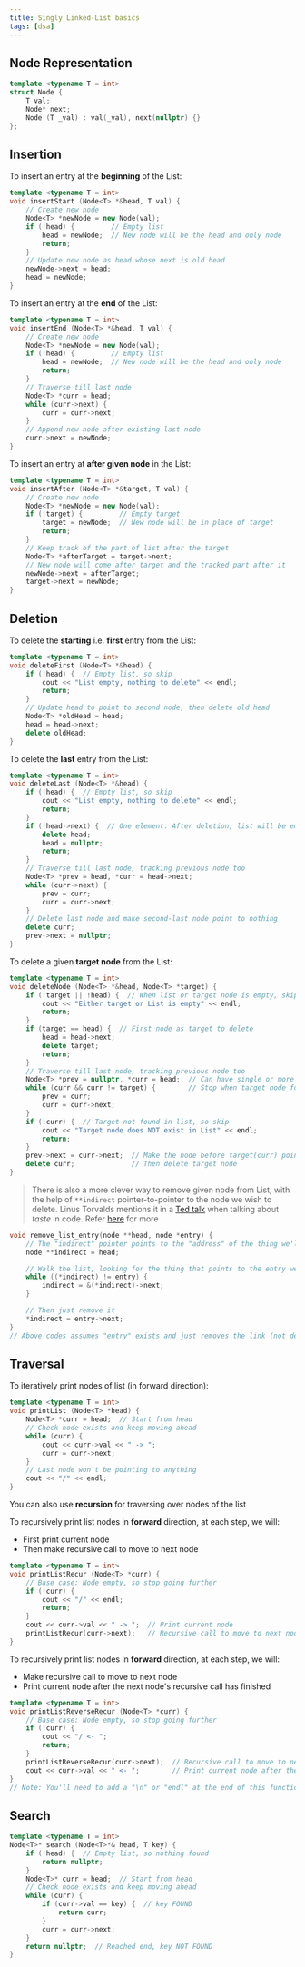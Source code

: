 ```yaml
---
title: Singly Linked-List basics
tags: [dsa]
---
```


## Node Representation

```cpp title="Linked-List Node"
template <typename T = int>
struct Node {
    T val;
    Node* next;
    Node (T _val) : val(_val), next(nullptr) {}
};
```

## Insertion

To insert an entry at the **beginning** of the List:

```cpp title="Insert at start"
template <typename T = int>
void insertStart (Node<T> *&head, T val) {
    // Create new node
    Node<T> *newNode = new Node(val);
    if (!head) {         // Empty list
        head = newNode;  // New node will be the head and only node
        return;
    }
    // Update new node as head whose next is old head
    newNode->next = head;
    head = newNode;
}
```

To insert an entry at the **end** of the List:

```cpp title="Insert at end"
template <typename T = int>
void insertEnd (Node<T> *&head, T val) {
    // Create new node
    Node<T> *newNode = new Node(val);
    if (!head) {         // Empty list
        head = newNode;  // New node will be the head and only node
        return;
    }
    // Traverse till last node
    Node<T> *curr = head;
    while (curr->next) {
        curr = curr->next;
    }
    // Append new node after existing last node
    curr->next = newNode;
}
```

To insert an entry at **after given node** in the List:

```cpp title="Insert after target node"
template <typename T = int>
void insertAfter (Node<T> *&target, T val) {
    // Create new node
    Node<T> *newNode = new Node(val);
    if (!target) {         // Empty target
        target = newNode;  // New node will be in place of target
        return;
    }
    // Keep track of the part of list after the target
    Node<T> *afterTarget = target->next;
    // New node will come after target and the tracked part after it
    newNode->next = afterTarget;
    target->next = newNode;
}
```

## Deletion

To delete the **starting** i.e. **first** entry from the List:

```cpp title="Delete starting node"
template <typename T = int>
void deleteFirst (Node<T> *&head) {
    if (!head) {  // Empty list, so skip
        cout << "List empty, nothing to delete" << endl;
        return;
    }
    // Update head to point to second node, then delete old head
    Node<T> *oldHead = head;
    head = head->next;
    delete oldHead;
}
```

To delete the **last** entry from the List:

```cpp title"Delete last node"
template <typename T = int>
void deleteLast (Node<T> *&head) {
    if (!head) {  // Empty list, so skip
        cout << "List empty, nothing to delete" << endl;
        return;
    }
    if (!head->next) {  // One element. After deletion, list will be empty
        delete head;
        head = nullptr;
        return;
    }
    // Traverse till last node, tracking previous node too
    Node<T> *prev = head, *curr = head->next;
    while (curr->next) {
        prev = curr;
        curr = curr->next;
    }
    // Delete last node and make second-last node point to nothing
    delete curr;
    prev->next = nullptr;
}
```

To delete a given **target node** from the List:

```cpp title="Delete given target node"
template <typename T = int>
void deleteNode (Node<T> *&head, Node<T> *target) {
    if (!target || !head) {  // When list or target node is empty, skip
        cout << "Either target or List is empty" << endl;
        return;
    }
    if (target == head) {  // First node as target to delete
        head = head->next;
        delete target;
        return;
    }
    // Traverse till last node, tracking previous node too
    Node<T> *prev = nullptr, *curr = head;  // Can have single or more elements
    while (curr && curr != target) {        // Stop when target node found or end reached
        prev = curr;
        curr = curr->next;
    }
    if (!curr) {  // Target not found in list, so skip
        cout << "Target node does NOT exist in List" << endl;
        return;
    }
    prev->next = curr->next;  // Make the node before target(curr) point to node after target.
    delete curr;              // Then delete target node
}
```

> There is also a more clever way to remove given node from List, with the help of `**indirect` pointer-to-pointer to the node we wish to delete. Linus Torvalds mentions it in a [Ted talk](https://youtu.be/o8NPllzkFhE?si=yjLA7JLl3Lk4Xw17&t=860s) when talking about _taste_ in code. Refer [here](https://felipec.github.io/good-taste/parts/1.html) for more

```cpp
void remove_list_entry(node **head, node *entry) {
    // The "indirect" pointer points to the "address" of the thing we'll update
    node **indirect = head;

    // Walk the list, looking for the thing that points to the entry we want to remove
    while ((*indirect) != entry) {
        indirect = &(*indirect)->next;
    }

    // Then just remove it
    *indirect = entry->next;
}
// Above codes assumes "entry" exists and just removes the link (not delete the node)
```

## Traversal

To iteratively print nodes of list (in forward direction):

```cpp title="Iteratively print"
template <typename T = int>
void printList (Node<T> *head) {
    Node<T> *curr = head;  // Start from head
    // Check node exists and keep moving ahead
    while (curr) {
        cout << curr->val << " -> ";
        curr = curr->next;
    }
    // Last node won't be pointing to anything
    cout << "/" << endl;
}
```

You can also use **recursion** for traversing over nodes of the list

To recursively print list nodes in **forward** direction, at each step, we will:

- First print current node
- Then make recursive call to move to next node

```cpp title="Recursively print forward"
template <typename T = int>
void printListRecur (Node<T> *curr) {
    // Base case: Node empty, so stop going further
    if (!curr) {
        cout << "/" << endl;
        return;
    }
    cout << curr->val << " -> ";  // Print current node
    printListRecur(curr->next);   // Recursive call to move to next node
}
```

To recursively print list nodes in **forward** direction, at each step, we will:

- Make recursive call to move to next node
- Print current node after the next node's recursive call has finished

```cpp title="Recursively print reverse"
template <typename T = int>
void printListReverseRecur (Node<T> *curr) {
    // Base case: Node empty, so stop going further
    if (!curr) {
        cout << "/ <- ";
        return;
    }
    printListReverseRecur(curr->next);  // Recursive call to move to next node
    cout << curr->val << " <- ";        // Print current node after the above call finishes
}
// Note: You'll need to add a "\n" or "endl" at the end of this function call
```

## Search

```cpp title="Search a value in list"
template <typename T = int>
Node<T>* search (Node<T>*& head, T key) {
    if (!head) {  // Empty list, so nothing found
        return nullptr;
    }
    Node<T>* curr = head;  // Start from head
    // Check node exists and keep moving ahead
    while (curr) {
        if (curr->val == key) {  // key FOUND
            return curr;
        }
        curr = curr->next;
    }
    return nullptr;  // Reached end, key NOT FOUND
}
```
